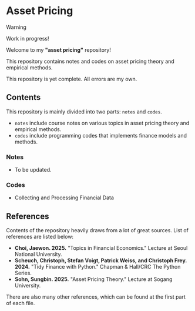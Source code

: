 # Asset Pricing

> [!WARNING]
> Work in progress!

Welcome to my **"asset pricing"** repository!

This repository contains notes and codes on asset pricing theory and empirical methods.

This repository is yet complete. All errors are my own.

## Contents

This repository is mainly divided into two parts: `notes` and `codes`.

- `notes` include course notes on various topics in asset pricing theory and empirical methods.
- `codes` include programming codes that implements finance models and methods.

### Notes

- To be updated.

### Codes

- Collecting and Processing Financial Data


## References

Contents of the repository heavily draws from a lot of great sources. List of references are listed below:

- **Choi, Jaewon. 2025.** "Topics in Financial Economics." Lecture at Seoul National University.
- **Scheuch, Christoph, Stefan Voigt, Patrick Weiss, and Christoph Frey. 2024.** "Tidy Finance with Python." Chapman & Hall/CRC The Python Series.
- **Sohn, Sungbin. 2025.** "Asset Pricing Theory." Lecture at Sogang University.

There are also many other references, which can be found at the first part of each file.
